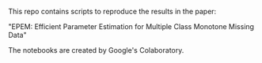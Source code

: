 This repo contains scripts to reproduce the results in the paper:

"EPEM: Efficient Parameter Estimation for Multiple Class Monotone Missing Data"

The notebooks are created by Google's Colaboratory.
